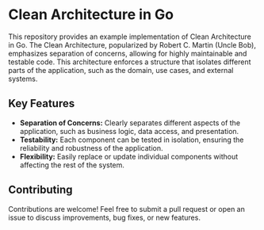 # Clean Architecture in Go

This repository provides an example implementation of Clean Architecture in Go. The Clean Architecture, popularized by Robert C. Martin (Uncle Bob), emphasizes separation of concerns, allowing for highly maintainable and testable code. This architecture enforces a structure that isolates different parts of the application, such as the domain, use cases, and external systems.

## Key Features
- **Separation of Concerns:** Clearly separates different aspects of the application, such as business logic, data access, and presentation.
- **Testability:** Each component can be tested in isolation, ensuring the reliability and robustness of the application.
- **Flexibility:** Easily replace or update individual components without affecting the rest of the system.

## Contributing
Contributions are welcome! Feel free to submit a pull request or open an issue to discuss improvements, bug fixes, or new features.
